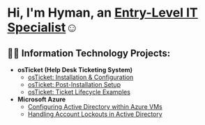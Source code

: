 <h1>Hi, I'm Hyman, an <a href="https://www.linkedin.com/in/hyman-cortista-969057185">Entry-Level IT Specialist</a>☺</h1>

<h2>👨‍💻 Information Technology Projects:</h2>

- <b>osTicket (Help Desk Ticketing System)</b>
  - [osTicket: Installation & Configuration](https://github.com/hymancortista/osticket-instconf)
  - [osTicket: Post-Installation Setup](https://github.com/hymancortista/osticket-postinst)
  - [osTicket: Ticket Lifecycle Examples](https://github.com/hymancortista/osticket-ticketlifecycle)
- <b>Microsoft Azure</b>
  - [Configuring Active Directory within Azure VMs](https://github.com/hymancortista/activedirectory-configuration)
  - [Handling Account Lockouts in Active Directory](https://github.com/hymancortista/activedirectory-accountlockout)
